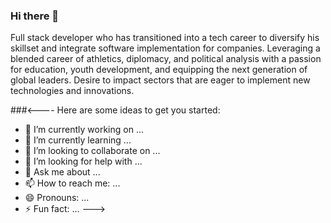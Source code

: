 ### Hi there 👋

Full stack developer who has transitioned into a tech career to diversify his skillset and integrate software implementation for companies. Leveraging a blended career of athletics, diplomacy, and political analysis with a passion for education, youth development, and equipping the next generation of global leaders. Desire to impact sectors that are eager to implement new technologies and innovations. 

###<---- Here are some ideas to get you started:

- 🔭 I’m currently working on ...
- 🌱 I’m currently learning ...
- 👯 I’m looking to collaborate on ...
- 🤔 I’m looking for help with ...
- 💬 Ask me about ...
- 📫 How to reach me: ...
- 😄 Pronouns: ...
- ⚡ Fun fact: ...
--->
